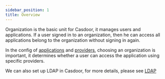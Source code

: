 ```yaml
---
sidebar_position: 1
title: Overview
---
```


Organization is the basic unit for Casdoor, it manages users and applications. If a user signed in to an organization, then he can access all applications belong to the organization without signing in again.

In the config of [applications](/docs/application/config) and [providers](/docs/provider/overview), choosing an organization is important, it determines whether a user can access the application using specific providers.

We can also set up LDAP in Casdoor, for more details, please see [LDAP](/docs/ldap/overview)